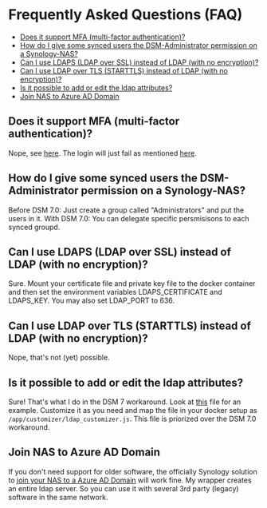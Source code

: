 # Frequently Asked Questions (FAQ)

- [Does it support MFA (multi-factor authentication)?
](#does-it-support-mfa-multi-factor-authentication)
- [How do I give some synced users the DSM-Administrator permission on a Synology-NAS?](#how-do-i-give-some-synced-users-the-dsm-administrator-permission-on-a-synology-nas)
- [Can I use LDAPS (LDAP over SSL) instead of LDAP (with no encryption)?](#can-i-use-ldaps-ldap-over-ssl-instead-of-ldap-with-no-encryption)
- [Can I use LDAP over TLS (STARTTLS) instead of LDAP (with no encryption)?](#can-i-use-ldap-over-tls-starttls-instead-of-ldap-with-no-encryption)
- [Is it possible to add or edit the ldap attributes?](#is-it-possible-to-add-or-edit-the-ldap-attributes)
- [Join NAS to Azure AD Domain](#join-nas-to-azure-ad-domain)

## Does it support MFA (multi-factor authentication)?

Nope, see [here](https://github.com/Azure/ms-rest-nodeauth/issues/93). The login will just fail as mentioned [here](https://docs.microsoft.com/en-us/azure/active-directory/develop/v2-oauth-ropc).

## How do I give some synced users the DSM-Administrator permission on a Synology-NAS?

Before DSM 7.0: Just create a group called "Administrators" and put the users in it.
With DSM 7.0: You can delegate specific persmisisons to each synced groupd.

## Can I use LDAPS (LDAP over SSL) instead of LDAP (with no encryption)?

Sure. Mount your certificate file and private key file to the docker container and then set the environment variables LDAPS_CERTIFICATE and LDAPS_KEY. You may also set LDAP_PORT to 636.

## Can I use LDAP over TLS (STARTTLS) instead of LDAP (with no encryption)?

Nope, that's not (yet) possible.

## Is it possible to add or edit the ldap attributes?

Sure! That's what I do in the DSM 7 workaround.
Look at [this](./customizer/customizer_DSM7_IDs_string2int.js) file for an example. Customize it as you need and map the file in your docker setup as `/app/customizer/ldap_customizer.js`. This file is priorized over the DSM 7.0 workaround.

## Join NAS to Azure AD Domain
If you don't need support for older software, the officially Synology solution to [join your NAS to a Azure AD Domain](https://kb.synology.com/en-my/DSM/tutorial/How_to_join_NAS_to_Azure_AD_Domain) will work fine.
My wrapper creates an entire ldap server. So you can use it with several 3rd party (legacy) software in the same network.
